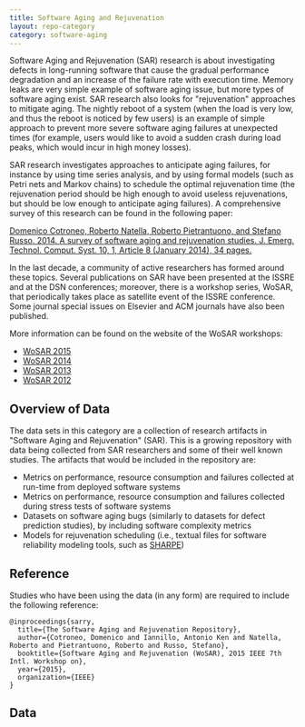 ```yaml
---
title: Software Aging and Rejuvenation
layout: repo-category
category: software-aging
---
```


Software Aging and Rejuvenation (SAR) research is about investigating defects in long-running software that cause the
gradual performance degradation and an increase of the failure rate with execution time.
Memory leaks are very simple example of software aging issue, but more types of software
aging exist. SAR research also looks for "rejuvenation" approaches to mitigate aging.
The nightly reboot of a system (when the load is very low, and thus the reboot is noticed by few users)
is an example of simple approach to prevent more severe software aging failures at unexpected times
(for example, users would like to avoid a sudden crash during load peaks, which would incur in high money losses).

SAR research investigates approaches to anticipate aging failures, for instance by using
time series analysis, and by using formal models (such as Petri nets and Markov chains) to schedule
the optimal rejuvenation time (the rejuvenation period should be high enough to avoid useless rejuvenations,
but should be low enough to anticipate aging failures). A comprehensive survey of this research
can be found in the following paper: 

[Domenico Cotroneo, Roberto Natella, Roberto Pietrantuono, and Stefano Russo. 2014. A survey of software aging and rejuvenation studies. J. Emerg. Technol. Comput. Syst. 10, 1, Article 8 (January 2014), 34 pages.](http://dl.acm.org/citation.cfm?id=2539117)

In the last decade, a community of active researchers has formed around these topics.
Several publications on SAR have been presented at the ISSRE and at the DSN conferences;
moreover, there is a workshop series, WoSAR, that periodically takes place as satellite event
of the ISSRE conference. Some journal special issues on Elsevier and ACM journals have also
been published. 

More information can be found on the website of the WoSAR workshops:

* [WoSAR 2015](https://sites.google.com/site/wosar2015/)
* [WoSAR 2014](https://sites.google.com/site/wosar2014/)
* [WoSAR 2013](https://sites.google.com/site/wosar2013/)
* [WoSAR 2012](https://sites.google.com/site/wosar2012/)

## Overview of Data

The data sets in this category are a collection of research artifacts in "Software Aging and Rejuvenation" (SAR). This is a growing repository with data being collected from SAR researchers and some of their well known studies. The artifacts that would be included in the repository are:

- Metrics on performance, resource consumption and failures collected at run-time from deployed software systems
- Metrics on performance, resource consumption and failures collected during stress tests of software systems
- Datasets on software aging bugs (similarly to datasets for defect prediction studies), by including software complexity metrics
- Models for rejuvenation scheduling (i.e., textual files for software reliability modeling tools, such as [SHARPE](http://sharpe.pratt.duke.edu/))

## Reference
Studies who have been using the data (in any form) are required to include the following reference:
``` 
@inproceedings{sarry,
  title={The Software Aging and Rejuvenation Repository},
  author={Cotroneo, Domenico and Iannillo, Antonio Ken and Natella, Roberto and Pietrantuono, Roberto and Russo, Stefano},
  booktitle={Software Aging and Rejuvenation (WoSAR), 2015 IEEE 7th Intl. Workshop on},
  year={2015},
  organization={IEEE}
}

```
## Data 

